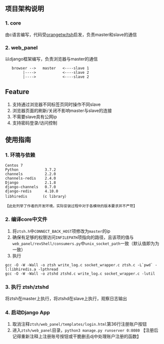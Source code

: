 ## 项目架构说明
### 1. core
由c语言编写，代码受[orangetw/tsh](https://github.com/orangetw/tsh)启发，负责master和slave的通信
### 2. web_panel
以django框架编写，负责浏览器与master的通信

```
   browser -->   master   <----slave 1
        |---->            <----slave 2
        |---->            <----slave 2
```

## Feature
1. 支持通过浏览器不同标签页同时操作不同slave
2. 浏览器页面的刷新/关闭不影响master与slave的连接
3. 不需要slave具有公网ip
4. 支持密码登录/访问控制

## 使用指南
### 1. 环境与依赖
```
Centos 7
Python            3.7.2
channels          2.2.0    
channels-redis    2.4.0 
Django            2.1.8    
django-channels   0.7.0    
django-redis      4.10.0   
libhiredis       (c library）

【此处列举了作者的开发环境，实际安装过程中对于各模块的版本要求并不严苛】
```
### 2. 编译core中文件
1. 将`ztsh.h`中`CONNECT_BACK_HOST`项修改为`master`的ip
2. 确保有足够的权限访问`INFILEPATH`项指向的路径，且该项的值与`web_panel/revShell/consumers.py`中`unix_socket_path`一致（默认值即为为一致）
3. 执行
```
gcc -O -W -Wall -o ztsh write_log.c socket_wrapper.c ztsh.c -L`pwd` -l:libhiredis.a -lpthread
gcc -O -W -Wall -o ztshd ztshd.c write_log.c socket_wrapper.c -lutil
```
### 3. 执行 ztsh/ztshd
将ztsh在master上执行，将ztshd在slave上执行，观察日志输出
### 4. 启动Django App
1. 取消注释`ztsh/web_panel/templates/login.html`第36行注册账户按钮
2. 进入`ztsh/web_panel`目录，`python3 manage.py runserver 0:8080`
【注册后记得重新注释上注册账号按钮或干脆删去dj中处理账户注册的函数】

